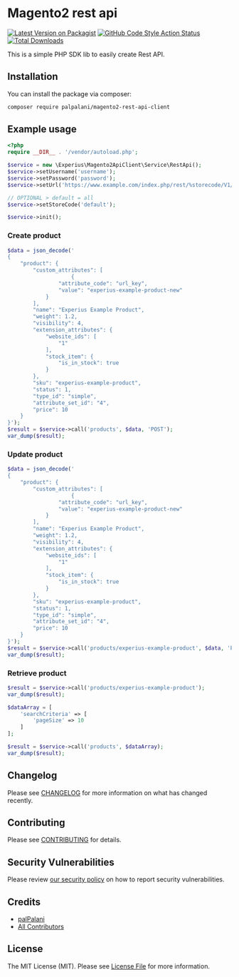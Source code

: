 # Magento2 rest api

[![Latest Version on Packagist](https://img.shields.io/packagist/v/palpalani/magento2-rest-api-client.svg?style=flat-square)](https://packagist.org/packages/palpalani/magento2-rest-api-client)
[![GitHub Code Style Action Status](https://img.shields.io/github/workflow/status/palpalani/magento2-rest-api-client/Check%20&%20fix%20styling?label=code%20style)](https://github.com/palpalani/magento2-rest-api-client/actions?query=workflow%3A"Check+%26+fix+styling"+branch%3Amain)
[![Total Downloads](https://img.shields.io/packagist/dt/palpalani/magento2-rest-api-client.svg?style=flat-square)](https://packagist.org/packages/palpalani/magento2-rest-api-client)

This is a simple PHP SDK lib to easily create Rest API.

## Installation

You can install the package via composer:

```bash
composer require palpalani/magento2-rest-api-client
```

## Example usage

```php
<?php
require __DIR__ . '/vendor/autoload.php';

$service = new \Experius\Magento2ApiClient\Service\RestApi();
$service->setUsername('username');
$service->setPassword('password');
$service->setUrl('https://www.example.com/index.php/rest/%storecode/V1/');

// OPTIONAL > default = all
$service->setStoreCode('default');

$service->init();
```

### Create product

```php
$data = json_decode('
{
    "product": {
        "custom_attributes": [
                    {
                "attribute_code": "url_key",
                "value": "experius-example-product-new"
            }
        ],
        "name": "Experius Example Product",
        "weight": 1.2,
        "visibility": 4,
        "extension_attributes": {
            "website_ids": [
                "1"
            ],
            "stock_item": {
                "is_in_stock": true
            }
        },
        "sku": "experius-example-product",
        "status": 1,
        "type_id": "simple",
        "attribute_set_id": "4",
        "price": 10
    }
}');
$result = $service->call('products', $data, 'POST');
var_dump($result);
```

### Update product

```php
$data = json_decode('
{
    "product": {
        "custom_attributes": [
                    {
                "attribute_code": "url_key",
                "value": "experius-example-product-new"
            }
        ],
        "name": "Experius Example Product",
        "weight": 1.2,
        "visibility": 4,
        "extension_attributes": {
            "website_ids": [
                "1"
            ],
            "stock_item": {
                "is_in_stock": true
            }
        },
        "sku": "experius-example-product",
        "status": 1,
        "type_id": "simple",
        "attribute_set_id": "4",
        "price": 10
    }
}');
$result = $service->call('products/experius-example-product', $data, 'PUT');
var_dump($result);
```

### Retrieve product

```php
$result = $service->call('products/experius-example-product');
var_dump($result);

$dataArray = [
    'searchCriteria' => [
        'pageSize' => 10
    ]
];

$result = $service->call('products', $dataArray);
var_dump($result);
```

## Changelog

Please see [CHANGELOG](CHANGELOG.md) for more information on what has changed recently.

## Contributing

Please see [CONTRIBUTING](.github/CONTRIBUTING.md) for details.

## Security Vulnerabilities

Please review [our security policy](../../security/policy) on how to report security vulnerabilities.

## Credits

- [palPalani](https://github.com/palpalani)
- [All Contributors](../../contributors)

## License

The MIT License (MIT). Please see [License File](LICENSE.md) for more information.
